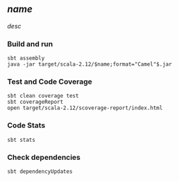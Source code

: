 $name$
-----

$desc$

### Build and run

```console
sbt assembly
java -jar target/scala-2.12/$name;format="Camel"$.jar
```

### Test and Code Coverage

```console
sbt clean coverage test
sbt coverageReport
open target/scala-2.12/scoverage-report/index.html
```

### Code Stats

```console
sbt stats
```
### Check dependencies

```console
sbt dependencyUpdates
```
